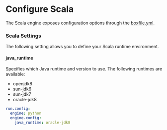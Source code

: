 # Configure Scala

The Scala engine exposes configuration options through the [boxfile.yml](http://docs.nanobox.io/boxfile/).

### Scala Settings
The following setting allows you to define your Scala runtime environment.

#### java_runtime
Specifies which Java runtime and version to use. The following runtimes are available:

- openjdk8
- sun-jdk6
- sun-jdk7
- oracle-jdk8

```yaml
run.config:
  engine: python
  engine.config:
    java_runtime: oracle-jdk8
```
